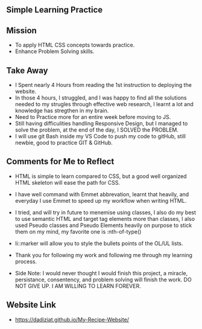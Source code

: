## Simple Learning Practice 

## Mission
- To apply HTML CSS concepts towards practice.
- Enhance Problem Solving skills.

## Take Away 
- I Spent nearly 4 Hours from reading the 1st instruction to deploying the website.
- In those 4 hours, I struggled, and I was happy to find all the solutions needed to my strugles through effective web research, I learnt a lot and knowledge has stregthen in my brain.
- Need to Practice more for an entire week before moving to JS.
- Still having difficulities handling Responsive Design, but I managed to solve the problem, at the end of the day, I SOLVED the PROBLEM. 
- I will use git Bash inside my VS Code to push my code to gitHub, still newbie, good to practice GIT & GitHub. 

## Comments for Me to Reflect 
- HTML is simple to learn compared to CSS, but a good well organized HTML skeleton will ease the path for CSS.
- I have well command with Emmet abbrevation, learnt that heavily, and everyday I use Emmet to speed up my workflow when writing HTML. 
- I tried, and will try in future to menemise using classes, I also do my best to use semantic HTML and target tag elements more than classes, I also used Pseudo classes and Pseudo Elements heavily on purpose to stick them on my mind, my favorite one is :nth-of-type()

- li::marker will allow you to style the bullets points of the OL/UL lists. 
- Thank you for following my work and following me through my learning process. 
- Side Note: I would never thought I would finish this project, a miracle, persistance, consentency, and problem solving will finish the work. DO NOT GIVE UP. I AM WILLING TO LEARN FOREVER. 

## Website Link 
- https://dadiziat.github.io/My-Recipe-Website/